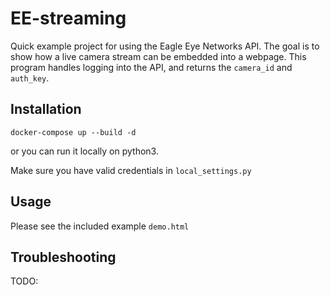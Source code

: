 # EE-streaming #
Quick example project for using the Eagle Eye Networks API.  The goal is to show how a live camera stream can be embedded into a webpage.  This program handles logging into the API, and returns the `camera_id` and `auth_key`.

## Installation ##
`docker-compose up --build -d`

or you can run it locally on python3.

Make sure you have valid credentials in  `local_settings.py`


## Usage ##
Please see the included example `demo.html`


## Troubleshooting ##
TODO:

